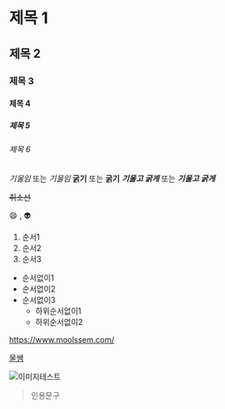 # 제목 1
## 제목 2
### 제목 3
#### 제목 4
##### 제목 5
###### 제목 6

*기울임* 또는 _기울임_
**굵기** 또는 __굵기__
***기울고 굵게*** 또는 ___기울고 굵게___

~~취소선~~

:smile: , :alien:

1. 순서1
2. 순서2
3. 순서3

+ 순서없이1
+ 순서없이2
+ 순서없이3
    + 하위순서없이1
    + 하위순서없이2

<https://www.moolssem.com/>

[물쌤](https://www.moolssem.com/)

![이미지테스트](https://search.pstatic.net/sunny/?src=https%3A%2F%2Fcdn.crowdpic.net%2Fdetail-thumb%2Fthumb_d_BD3BE18EA977E0FFA825EBC25942AFB6.jpg&type=a340)

> 인용문구
